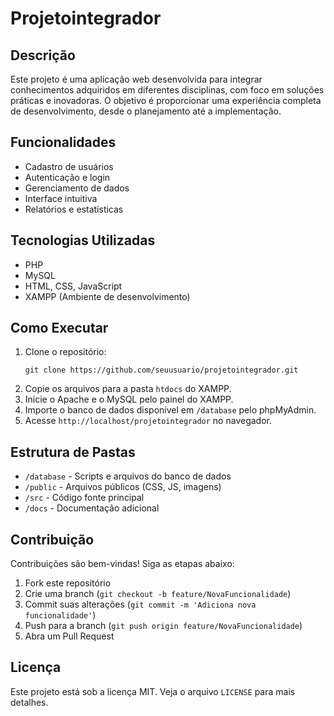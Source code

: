 # Projetointegrador

## Descrição

Este projeto é uma aplicação web desenvolvida para integrar conhecimentos adquiridos em diferentes disciplinas, com foco em soluções práticas e inovadoras. O objetivo é proporcionar uma experiência completa de desenvolvimento, desde o planejamento até a implementação.

## Funcionalidades

- Cadastro de usuários
- Autenticação e login
- Gerenciamento de dados
- Interface intuitiva
- Relatórios e estatísticas

## Tecnologias Utilizadas

- PHP
- MySQL
- HTML, CSS, JavaScript
- XAMPP (Ambiente de desenvolvimento)

## Como Executar

1. Clone o repositório:
   ```
   git clone https://github.com/seuusuario/projetointegrador.git
   ```
2. Copie os arquivos para a pasta `htdocs` do XAMPP.
3. Inicie o Apache e o MySQL pelo painel do XAMPP.
4. Importe o banco de dados disponível em `/database` pelo phpMyAdmin.
5. Acesse `http://localhost/projetointegrador` no navegador.

## Estrutura de Pastas

- `/database` - Scripts e arquivos do banco de dados
- `/public` - Arquivos públicos (CSS, JS, imagens)
- `/src` - Código fonte principal
- `/docs` - Documentação adicional

## Contribuição

Contribuições são bem-vindas! Siga as etapas abaixo:

1. Fork este repositório
2. Crie uma branch (`git checkout -b feature/NovaFuncionalidade`)
3. Commit suas alterações (`git commit -m 'Adiciona nova funcionalidade'`)
4. Push para a branch (`git push origin feature/NovaFuncionalidade`)
5. Abra um Pull Request

## Licença

Este projeto está sob a licença MIT. Veja o arquivo `LICENSE` para mais detalhes.

